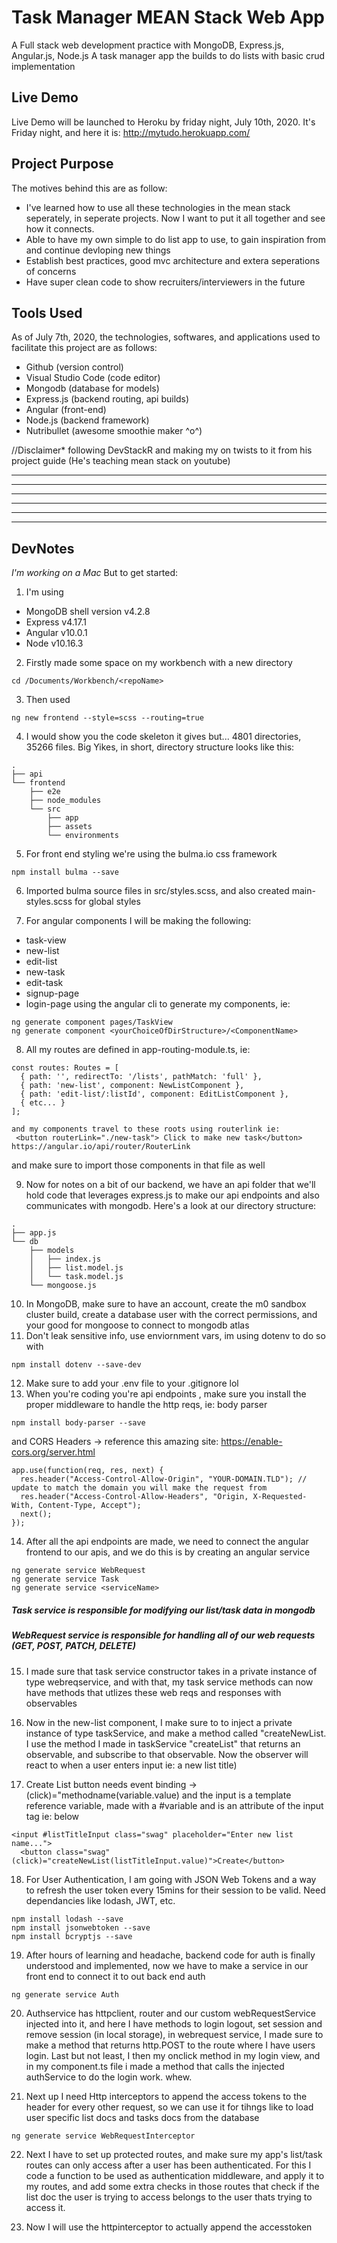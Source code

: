 # Task Manager MEAN Stack Web App
A Full stack web development practice with MongoDB, Express.js, Angular.js, Node.js
A task manager app the builds to do lists with basic crud implementation

## Live Demo
Live Demo will be launched to Heroku by friday night, July 10th, 2020. 
It's Friday night, and here it is: http://mytudo.herokuapp.com/


## Project Purpose
The motives behind this are as follow:
 - I've learned how to use all these technologies in the mean stack seperately, in seperate projects. Now I want to put it all together and see how it connects. 
 - Able to have my own simple to do list app to use, to gain inspiration from and continue  devloping new things
 - Establish best practices, good mvc architecture and extera seperations of concerns
 - Have super clean code to show recruiters/interviewers in the future

## Tools Used
As of July 7th, 2020, the technologies, softwares, and applications used to facilitate this project are as follows:
 - Github (version control)
 - Visual Studio Code (code editor)
 - Mongodb (database for models)
 - Express.js (backend routing, api builds)
 - Angular (front-end)
 - Node.js (backend framework)
 - Nutribullet (awesome smoothie maker ^o^)

 //Disclaimer* following DevStackR and making my on twists to it from his project guide (He's teaching mean stack on youtube)

------
------
------
------
------
------
## DevNotes
*I'm working on a Mac*
But to get started: 
1. I'm using 
- MongoDB shell version v4.2.8
- Express v4.17.1
- Angular v10.0.1
- Node v10.16.3
2. Firstly made some space on my workbench with a new directory
```
cd /Documents/Workbench/<repoName>
```
3. Then used
```
ng new frontend --style=scss --routing=true
```
4. I would show you the code skeleton  it gives but... 4801 directories, 35266 files. Big Yikes, in short, directory structure looks like this:
```
.
├── api
└── frontend
    ├── e2e
    ├── node_modules
    └── src
        ├── app
        ├── assets
        └── environments
```
5. For front end styling we're using the bulma.io css framework
```
npm install bulma --save
``` 
6. Imported bulma source files in src/styles.scss, and also created main-styles.scss for global styles

7. For angular components I will be making the following:
 - task-view
 - new-list
 - edit-list
 - new-task
 - edit-task
 - signup-page
 - login-page
 using the angular cli to generate my components, ie:
 ```
ng generate component pages/TaskView
ng generate component <yourChoiceOfDirStructure>/<ComponentName>
 ```
8. All my routes are defined in app-routing-module.ts, ie:
```
const routes: Routes = [
  { path: '', redirectTo: '/lists', pathMatch: 'full' },
  { path: 'new-list', component: NewListComponent },
  { path: 'edit-list/:listId', component: EditListComponent },
  { etc... }
];

and my components travel to these roots using routerlink ie:
 <button routerLink="./new-task"> Click to make new task</button>
https://angular.io/api/router/RouterLink
```
and make sure to import those components in that file as well

9. Now for notes on a bit of our backend, we have an api folder that we'll hold code that leverages express.js to make our api endpoints and also communicates with mongodb. Here's a look at our directory structure:
```
.
├── app.js
└── db
    ├── models
    │   ├── index.js
    │   ├── list.model.js
    │   └── task.model.js
    └── mongoose.js

```
10. In MongoDB, make sure to have an account, create the m0 sandbox cluster build, create a database user with the correct permissions, and your good for mongoose to connect to mongodb atlas
11. Don't leak sensitive info, use enviornment vars, im using dotenv to do so with
```
npm install dotenv --save-dev
```
12. Make sure to add your .env file to your .gitignore lol
13. When you're coding you're api endpoints , make sure you install the proper middleware to handle the http reqs, ie: body parser
```
npm install body-parser --save
```
and CORS Headers -> reference this amazing site: https://enable-cors.org/server.html
```
app.use(function(req, res, next) {
  res.header("Access-Control-Allow-Origin", "YOUR-DOMAIN.TLD"); // update to match the domain you will make the request from
  res.header("Access-Control-Allow-Headers", "Origin, X-Requested-With, Content-Type, Accept");
  next();
});
```

14. After all the api endpoints are made, we need to connect the angular frontend to our apis, and we do this is by creating an angular service
```
ng generate service WebRequest
ng generate service Task
ng generate service <serviceName>
```
##### Task service is responsible for modifying our list/task data in mongodb
##### WebRequest service is responsible for handling all of our web requests (GET, POST, PATCH, DELETE)

15. I made sure that task service constructor takes in a private instance of type webreqservice, and with that, my task service methods can now have methods that utlizes these web reqs and responses with observables

16. Now in the new-list component, I make sure to to inject a private instance of type taskService, and make a method called "createNewList. I use the method I made in taskService "createList" that returns an observable, and subscribe to that observable. Now the observer will react to when a user enters input ie: a new list title)

17. Create List button needs event binding -> (click)="methodname(variable.value) and the input is a template reference variable, made with a #variable and is an attribute of the input tag ie: below
```
<input #listTitleInput class="swag" placeholder="Enter new list name...">
  <button class="swag" (click)="createNewList(listTitleInput.value)">Create</button>
```

18. For User Authentication, I am going with JSON Web Tokens and a way to refresh the user token every 15mins for their session to be valid. Need dependancies like lodash, JWT, etc.
```
npm install lodash --save
npm install jsonwebtoken --save
npm install bcryptjs --save
```

19. After hours of learning and headache, backend code for auth is finally understood and implemented, now we have to make a service in our front end to connect it to out back end auth
```
ng generate service Auth
```

20. Authservice has httpclient, router and our custom webRequestService injected into it, and here I have methods to login logout, set session and remove session (in local storage), in webrequest service, I made sure to make a method that returns http.POST to the route where I have users login. Last but not least, I then my onclick method in my login view, and in my component.ts file i made a method that calls the injected authService to do the login work. whew.

21. Next up I need Http interceptors to append the access tokens to the header for every other request, so we can use it for tihngs like to load user specific list docs and tasks docs from the database
```
ng generate service WebRequestInterceptor
```

22. Next I have to set up protected routes, and make sure my app's list/task routes can only access after a user has been authenticated. For this I code a function to be used as authentication middleware, and apply it to my routes, and add some extra checks in those routes that check if the list doc the user is trying to access belongs to the user thats trying to access it.

23. Now I will use the httpinterceptor to actually append the accesstoken
